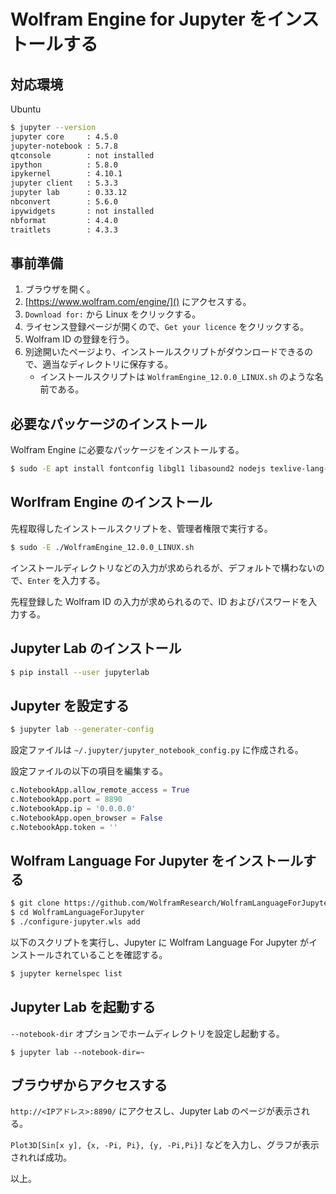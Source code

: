 # Wolfram Engine for Jupyter をインストールする

## 対応環境

Ubuntu

```bash
$ jupyter --version
jupyter core     : 4.5.0
jupyter-notebook : 5.7.8
qtconsole        : not installed
ipython          : 5.8.0
ipykernel        : 4.10.1
jupyter client   : 5.3.3
jupyter lab      : 0.33.12
nbconvert        : 5.6.0
ipywidgets       : not installed
nbformat         : 4.4.0
traitlets        : 4.3.3
```

## 事前準備

1. ブラウザを開く。
1. [https://www.wolfram.com/engine/]() にアクセスする。
1. `Download for:` から Linux をクリックする。
1. ライセンス登録ページが開くので、`Get your licence` をクリックする。
1. Wolfram ID の登録を行う。
1. 別途開いたページより、インストールスクリプトがダウンロードできるので、適当なディレクトリに保存する。
   - インストールスクリプトは `WolframEngine_12.0.0_LINUX.sh` のような名前である。

## 必要なパッケージのインストール

Wolfram Engine に必要なパッケージをインストールする。

```bash
$ sudo -E apt install fontconfig libgl1 libasound2 nodejs texlive-lang-japanese texlive-xetex
```

## Worlfram Engine のインストール

先程取得したインストールスクリプトを、管理者権限で実行する。

```bash
$ sudo -E ./WolframEngine_12.0.0_LINUX.sh
```

インストールディレクトリなどの入力が求められるが、デフォルトで構わないので、`Enter` を入力する。

先程登録した Wolfram ID の入力が求められるので、ID およびパスワードを入力する。

## Jupyter Lab のインストール

```bash
$ pip install --user jupyterlab
```

## Jupyter を設定する

```bash
$ jupyter lab --generater-config
```

設定ファイルは `~/.jupyter/jupyter_notebook_config.py` に作成される。

設定ファイルの以下の項目を編集する。

```python
c.NotebookApp.allow_remote_access = True
c.NotebookApp.port = 8890
c.NotebookApp.ip = '0.0.0.0'
c.NotebookApp.open_browser = False
c.NotebookApp.token = ''
```

## Wolfram Language For Jupyter をインストールする

```bash
$ git clone https://github.com/WolframResearch/WolframLanguageForJupyter.git
$ cd WolframLanguageForJupyter
$ ./configure-jupyter.wls add
```

以下のスクリプトを実行し、Jupyter に Wolfram Language For Jupyter がインストールされていることを確認する。

```bash
$ jupyter kernelspec list
```

## Jupyter Lab を起動する

`--notebook-dir` オプションでホームディレクトリを設定し起動する。

```
$ jupyter lab --notebook-dir=~
```

## ブラウザからアクセスする

`http://<IPアドレス>:8890/` にアクセスし、Jupyter Lab のページが表示される。

`Plot3D[Sin[x y], {x, -Pi, Pi}, {y, -Pi,Pi}]` などを入力し、グラフが表示されれば成功。


以上。